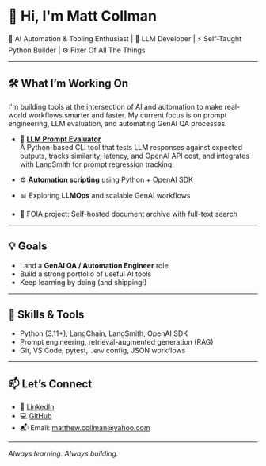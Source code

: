 # 👋 Hi, I'm Matt Collman

🔧 AI Automation & Tooling Enthusiast | 🧠 LLM Developer | ⚡ Self-Taught Python Builder  | ⚙️ Fixer Of All The Things

---

## 🛠 What I’m Working On

I'm building tools at the intersection of AI and automation to make real-world workflows smarter and faster. My current focus is on prompt engineering, LLM evaluation, and automating GenAI QA processes.

- 🧪 **[LLM Prompt Evaluator](https://github.com/Matt-Collman/llm-prompt-evaluator)**  
  A Python-based CLI tool that tests LLM responses against expected outputs, tracks similarity, latency, and OpenAI API cost, and integrates with LangSmith for prompt regression tracking.

- ⚙️ **Automation scripting** using Python + OpenAI SDK
- 📊 Exploring **LLMOps** and scalable GenAI workflows
- 📁 FOIA project: Self-hosted document archive with full-text search

---

## 💡 Goals

- Land a **GenAI QA / Automation Engineer** role
- Build a strong portfolio of useful AI tools
- Keep learning by doing (and shipping!)

---

## 🧰 Skills & Tools

- Python (3.11+), LangChain, LangSmith, OpenAI SDK
- Prompt engineering, retrieval-augmented generation (RAG)
- Git, VS Code, pytest, `.env` config, JSON workflows

---

## 📫 Let’s Connect

- 💼 [LinkedIn](https://www.linkedin.com/in/matt-collman)
- 💻 [GitHub](https://github.com/Matt-Collman)
- 📬 Email: matthew.collman@yahoo.com

---

_Always learning. Always building._
